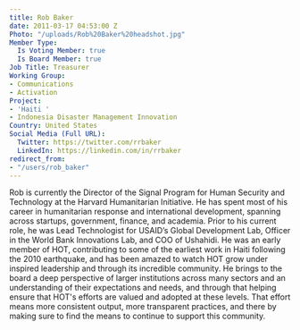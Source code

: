 ```yaml
---
title: Rob Baker
date: 2011-03-17 04:53:00 Z
Photo: "/uploads/Rob%20Baker%20headshot.jpg"
Member Type:
  Is Voting Member: true
  Is Board Member: true
Job Title: Treasurer  
Working Group:
- Communications
- Activation
Project:
- 'Haiti '
- Indonesia Disaster Management Innovation
Country: United States
Social Media (Full URL):
  Twitter: https://twitter.com/rrbaker
  LinkedIn: https://linkedin.com/in/rrbaker
redirect_from:
- "/users/rob_baker"
---
```


Rob is currently the Director of the Signal Program for Human Security and Technology at the Harvard Humanitarian Initiative. He has spent most of his career in humanitarian response and international development, spanning across startups, government, finance, and academia. Prior to his current role, he was Lead Technologist for USAID’s Global Development Lab, Officer in the World Bank Innovations Lab, and COO of Ushahidi. He was an early member of HOT, contributing to some of the earliest work in Haiti following the 2010 earthquake, and has been amazed to watch HOT grow under inspired leadership and through its incredible community. He brings to the board a deep perspective of larger institutions across many sectors and an understanding of their expectations and needs, and through that helping ensure that HOT's efforts are valued and adopted at these levels. That effort means more consistent output, more transparent practices, and there by making sure to find the means to continue to support this community.
